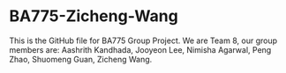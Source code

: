 # BA775-Zicheng-Wang
This is the GitHub file for BA775 Group Project.
We are Team 8, our group members are: Aashrith Kandhada, Jooyeon Lee, Nimisha Agarwal, Peng Zhao, Shuomeng Guan, Zicheng Wang.
